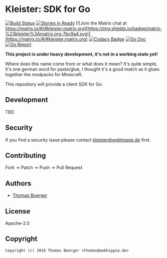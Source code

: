 # Kleister: SDK for Go

[![Build Status](http://cloud.drone.io/api/badges/kleister/kleister-go/status.svg)](http://cloud.drone.io/kleister/kleister-go)
[![Stories in Ready](https://badge.waffle.io/kleister/kleister-api.svg?label=ready&title=Ready)](http://waffle.io/kleister/kleister-api)
[![Join the Matrix chat at https://matrix.to/#/#kleister:matrix.org](https://img.shields.io/badge/matrix-%23kleister%3Amatrix.org-7bc9a4.svg)](https://matrix.to/#/#kleister:matrix.org)
[![Codacy Badge](https://api.codacy.com/project/badge/Grade/e96f91f1bce14e049a3d3db93baa4683)](https://www.codacy.com/app/kleister/kleister-go?utm_source=github.com&amp;utm_medium=referral&amp;utm_content=kleister/kleister-go&amp;utm_campaign=Badge_Grade)
[![Go Doc](https://godoc.org/github.com/kleister/kleister-go?status.svg)](http://godoc.org/github.com/kleister/kleister-go)
[![Go Report](http://goreportcard.com/badge/github.com/kleister/kleister-go)](http://goreportcard.com/report/github.com/kleister/kleister-go)

**This project is under heavy development, it's not in a working state yet!**

Where does this name come from or what does it mean? It's quite simple, it's one german word for paste/glue, I thought it's a good match as it glues together the modpacks for Minecraft.

This repository will provide a client SDK for Go.


## Development

TBD


## Security

If you find a security issue please contact kleister@webhippie.de first.


## Contributing

Fork -> Patch -> Push -> Pull Request


## Authors

* [Thomas Boerger](https://github.com/tboerger)


## License

Apache-2.0


## Copyright

```
Copyright (c) 2018 Thomas Boerger <thomas@webhippie.de>
```
